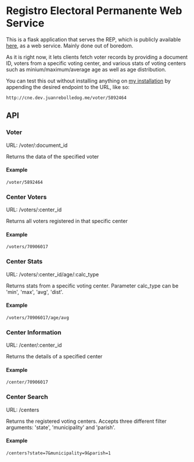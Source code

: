 # Registro Electoral Permanente Web Service

This is a flask application that serves the REP, which is publicly available [here](http://www.cne.gob.ve/web/registro_electoral_descarga/abril2012/nacional.php), as a web service. Mainly done out of boredom.

As it is right now, it lets clients fetch voter records by providing a document ID, voters from a specific voting center, and various stats of voting centers such as minium/maximum/average age as well as age distribution.

You can test this out without installing anything on [my installation](http://cne.dev.juanrebolledog.me/) by appending the desired endpoint to the URL, like so:

    http://cne.dev.juanrebolledog.me/voter/5892464

## API

### Voter

URL: /voter/:document_id

Returns the data of the specified voter

#### Example

    /voter/5892464

### Center Voters

URL: /voters/:center_id

Returns all voters registered in that specific center

#### Example

    /voters/70906017

### Center Stats

URL: /voters/:center_id/age/:calc_type

Returns stats from a specific voting center. Parameter calc_type can be 'min', 'max', 'avg', 'dist'.

#### Example

    /voters/70906017/age/avg

### Center Information

URL: /center/:center_id

Returns the details of a specified center

#### Example

    /center/70906017

### Center Search

URL: /centers

Returns the registered voting centers. Accepts three different filter arguments: 'state', 'municipality' and 'parish'.

#### Example

    /centers?state=7&municipality=9&parish=1
